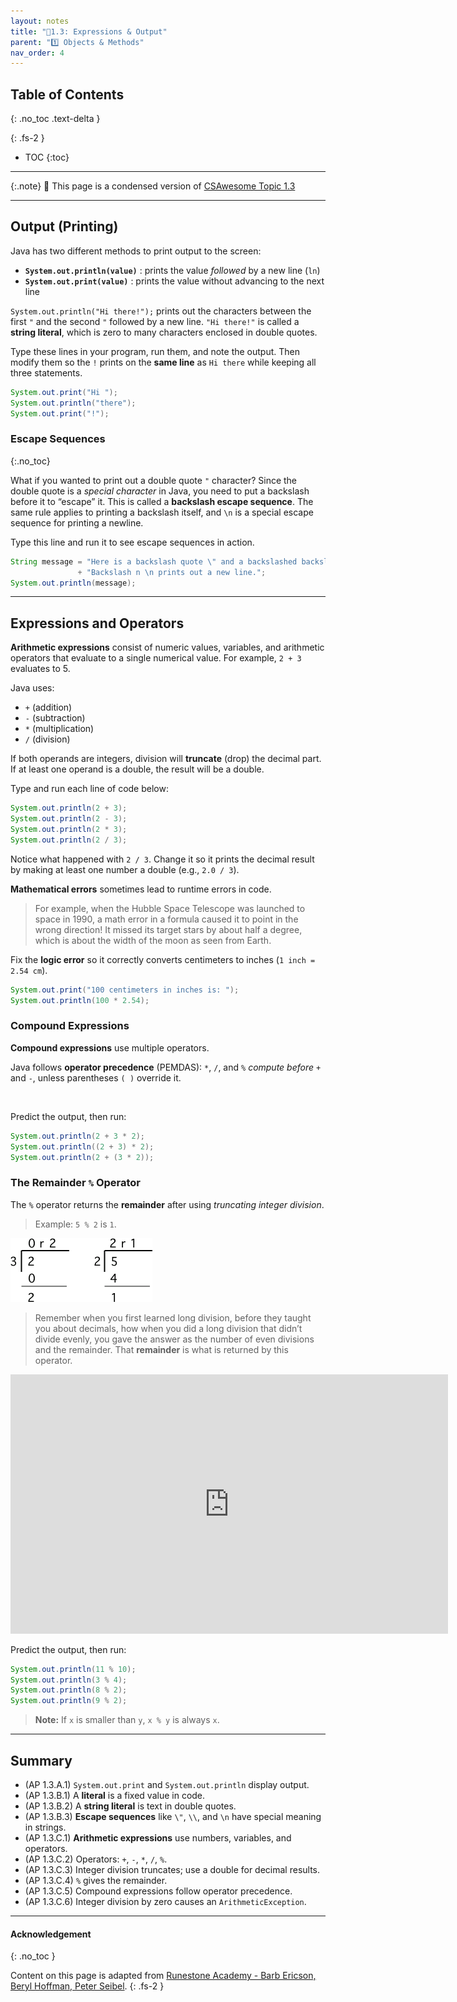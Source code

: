 ```yaml
---
layout: notes
title: "📓1.3: Expressions & Output" 
parent: "1️⃣ Objects & Methods"
nav_order: 4
---
```


## Table of Contents
{: .no_toc .text-delta }

{: .fs-2 }
- TOC
{:toc}

---

{:.note}
📖 This page is a condensed version of [CSAwesome Topic 1.3](https://runestone.academy/ns/books/published/csawesome2/topic-1-3-expressions.html) 

---

## Output (Printing)

Java has two different methods to print output to the screen:

- **`System.out.println(value)`** : prints the value _followed_ by a new line (`ln`)
- **`System.out.print(value)`** : prints the value without advancing to the next line

`System.out.println("Hi there!");` prints out the characters between the first `"` and the second `"` followed by a new line. `"Hi there!"` is called a **string literal**, which is zero to many characters enclosed in double quotes. 

<div class="task" markdown="block">

Type these lines in your program, run them, and note the output. Then modify them so the `!` prints on the **same line** as `Hi there` while keeping all three statements.

```java
System.out.print("Hi ");
System.out.println("there");
System.out.print("!");
````

</div>

### Escape Sequences
{:.no_toc}

What if you wanted to print out a double quote `"` character? Since the double quote is a _special character_ in Java, you need to put a backslash before it to “escape” it. This is called a **backslash escape sequence**. The same rule applies to printing a backslash itself, and `\n` is a special escape sequence for printing a newline.

<div class="task" markdown="block">

Type this line and run it to see escape sequences in action.

```java
String message = "Here is a backslash quote \" and a backslashed backslash (\\) "
               + "Backslash n \n prints out a new line.";
System.out.println(message);
```

</div>

---

## Expressions and Operators

**Arithmetic expressions** consist of numeric values, variables, and arithmetic operators that evaluate to a single numerical value. For example, `2 + 3` evaluates to 5.

Java uses:

* `+` (addition)
* `-` (subtraction)
* `*` (multiplication)
* `/` (division)

If both operands are integers, division will **truncate** (drop) the decimal part. If at least one operand is a double, the result will be a double.

<!--
The basic arithmetic operators of +, −, /, and * are similar to what students have experienced in math class or when using a calculator.  Have students come up with expressions using all 4 of the mathematical operators stated above. First round they should be using numbers only, second round, they should be using variables only and defining each variable.
Example:  Round 1:    4 + 4 / 3 - 6 * 4    Round 2: x = 4, y = 3 and x + x / y - 6 *x
Have the students simplify the expression by hand and then enter their expressions into a compiler and find an answer. Discuss how the answers are different and why.
-->

<div class="task" markdown="block">

Type and run each line of code below: 

```java
System.out.println(2 + 3);
System.out.println(2 - 3);
System.out.println(2 * 3);
System.out.println(2 / 3);
```

Notice what happened with `2 / 3`. Change it so it prints the decimal result by making at least one number a double (e.g., `2.0 / 3`).

</div>

**Mathematical errors** sometimes lead to runtime errors in code. 
> For example, when the Hubble Space Telescope was launched to space in 1990, a math error in a formula caused it to point in the wrong direction! It missed its target stars by about half a degree, which is about the width of the moon as seen from Earth.

<div class="task" markdown="block">

Fix the **logic error** so it correctly converts centimeters to inches (`1 inch = 2.54 cm`).

```java
System.out.print("100 centimeters in inches is: ");
System.out.println(100 * 2.54); 
```

</div>

### Compound Expressions

**Compound expressions** use multiple operators. 

<div class="important" markdown="block">
  
Java follows **operator precedence** (PEMDAS):
`*`, `/`, and `%` _compute before_ `+` and `-`, unless parentheses `( )` override it.

</div>

<br>

<div class="task" markdown="block">

Predict the output, then run:

```java
System.out.println(2 + 3 * 2);
System.out.println((2 + 3) * 2);
System.out.println(2 + (3 * 2));
```

</div>

### The Remainder `%` Operator

The `%` operator returns the **remainder** after using _truncating integer division_. 
> Example: `5 % 2` is `1`.

![image](Figures/mod-py.png)

> Remember when you first learned long division, before they taught you about decimals, how when you did a long division that didn’t divide evenly, you gave the answer as the number of even divisions and the remainder. That **remainder** is what is returned by this operator.

<iframe width="700" height="415" src="https://www.youtube.com/embed/jp-T9lFISlI" frameborder="0" allowfullscreen></iframe>

<div class="task" markdown="block">

Predict the output, then run:

```java
System.out.println(11 % 10);
System.out.println(3 % 4);
System.out.println(8 % 2);
System.out.println(9 % 2);
```
> **Note:** If `x` is smaller than `y`, `x % y` is always `x`.

</div>


---

## Summary

* (AP 1.3.A.1) `System.out.print` and `System.out.println` display output.
* (AP 1.3.B.1) A **literal** is a fixed value in code.
* (AP 1.3.B.2) A **string literal** is text in double quotes.
* (AP 1.3.B.3) **Escape sequences** like `\"`, `\\`, and `\n` have special meaning in strings.
* (AP 1.3.C.1) **Arithmetic expressions** use numbers, variables, and operators.
* (AP 1.3.C.2) Operators: `+`, `-`, `*`, `/`, `%`.
* (AP 1.3.C.3) Integer division truncates; use a double for decimal results.
* (AP 1.3.C.4) `%` gives the remainder.
* (AP 1.3.C.5) Compound expressions follow operator precedence.
* (AP 1.3.C.6) Integer division by zero causes an `ArithmeticException`.

---

<!-- 
## AP Practice

<div class="task" markdown="block">

**Multiple Choice**
What is printed?

```java
System.out.print("Java is ");
System.out.println("fun ");
System.out.print("and cool!");
```

✅ Correct:

```
Java is fun
and cool!
```

</div>

<div class="task" markdown="block">

**Multiple Choice**
What does this print?

```java
System.out.println(5 + 5 / 2 * 3 - 1);
```

✅ Correct: `10` — Equivalent to `(5 + ((5 / 2) * 3) - 1)` with truncating integer division.

</div>
-->

#### Acknowledgement
{: .no_toc }

Content on this page is adapted from [Runestone Academy - Barb Ericson, Beryl Hoffman, Peter Seibel](https://runestone.academy/ns/books/published/csawesome2/csawesome2.html).
{: .fs-2 }
